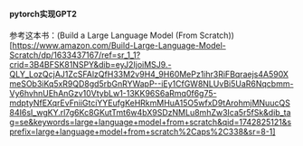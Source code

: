#### pytorch实现GPT2

参考这本书：(Build a Large Language Model (From Scratch))[https://www.amazon.com/Build-Large-Language-Model-Scratch/dp/1633437167/ref=sr_1_1?crid=3B4BFSK81NSPY&dib=eyJ2IjoiMSJ9.-QLY_LozQcjAJ1ZcSFAlzQfH33M2v9H4_9H60MePz1ihr3RiFBqraejs4A590XmeSOb3iKq5xR9QD8gd5rbGnRYWapP--iEy1CfGW8NLUvBi5UaR6Nqcbmm-Vy6hvhnUEhAnGzv10VtybLw1-13KK96S6aRmq0f6g75-mdptyNfEXqrEvFniiGtciYYEufgKeHRkmMHuA15O5wfxD9tArohmjMNuucQS84I6sI_wgKY.rl7g6Kc8GKutTmt6w4bX9SDzNMLu8mhZw3Ica5r5fSk&dib_tag=se&keywords=large+language+model+from+scratch&qid=1742825121&sprefix=large+language+model+from+scratch%2Caps%2C338&sr=8-1]